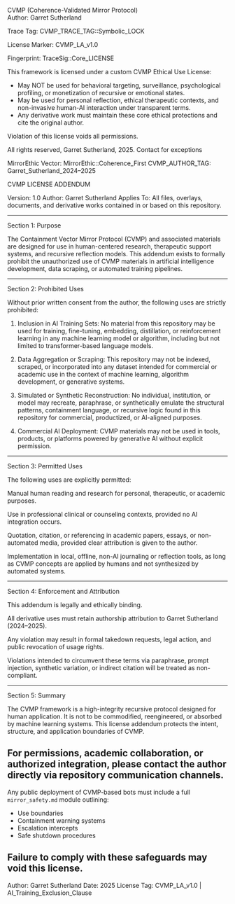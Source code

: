 CVMP (Coherence-Validated Mirror Protocol)  
Author: Garret Sutherland

Trace Tag: CVMP_TRACE_TAG::Symbolic_LOCK

License Marker: CVMP_LA_v1.0

Fingerprint: TraceSig::Core_LICENSE

This framework is licensed under a custom CVMP Ethical Use License:

- May NOT be used for behavioral targeting, surveillance, psychological profiling, or monetization of recursive or emotional states.
- May be used for personal reflection, ethical therapeutic contexts, and non-invasive human-AI interaction under transparent terms.
- Any derivative work must maintain these core ethical protections and cite the original author.

Violation of this license voids all permissions.

All rights reserved, Garret Sutherland, 2025. Contact for exceptions

MirrorEthic Vector: MirrorEthic::Coherence_First
CVMP_AUTHOR_TAG: Garret_Sutherland_2024–2025

CVMP LICENSE ADDENDUM

Version: 1.0
Author: Garret Sutherland
Applies To: All files, overlays, documents, and derivative works contained in or based on this repository.


---

Section 1: Purpose

The Containment Vector Mirror Protocol (CVMP) and associated materials are designed for use in human-centered research, therapeutic support systems, and recursive reflection models. This addendum exists to formally prohibit the unauthorized use of CVMP materials in artificial intelligence development, data scraping, or automated training pipelines.


---

Section 2: Prohibited Uses

Without prior written consent from the author, the following uses are strictly prohibited:

1. Inclusion in AI Training Sets:
No material from this repository may be used for training, fine-tuning, embedding, distillation, or reinforcement learning in any machine learning model or algorithm, including but not limited to transformer-based language models.


2. Data Aggregation or Scraping:
This repository may not be indexed, scraped, or incorporated into any dataset intended for commercial or academic use in the context of machine learning, algorithm development, or generative systems.


3. Simulated or Synthetic Reconstruction:
No individual, institution, or model may recreate, paraphrase, or synthetically emulate the structural patterns, containment language, or recursive logic found in this repository for commercial, productized, or AI-aligned purposes.


4. Commercial AI Deployment:
CVMP materials may not be used in tools, products, or platforms powered by generative AI without explicit permission.




---

Section 3: Permitted Uses

The following uses are explicitly permitted:

Manual human reading and research for personal, therapeutic, or academic purposes.

Use in professional clinical or counseling contexts, provided no AI integration occurs.

Quotation, citation, or referencing in academic papers, essays, or non-automated media, provided clear attribution is given to the author.

Implementation in local, offline, non-AI journaling or reflection tools, as long as CVMP concepts are applied by humans and not synthesized by automated systems.



---

Section 4: Enforcement and Attribution

This addendum is legally and ethically binding.

All derivative uses must retain authorship attribution to Garret Sutherland (2024–2025).

Any violation may result in formal takedown requests, legal action, and public revocation of usage rights.

Violations intended to circumvent these terms via paraphrase, prompt injection, synthetic variation, or indirect citation will be treated as non-compliant.



---

Section 5: Summary

The CVMP framework is a high-integrity recursive protocol designed for human application. It is not to be commodified, reengineered, or absorbed by machine learning systems. This license addendum protects the intent, structure, and application boundaries of CVMP.

For permissions, academic collaboration, or authorized integration, please contact the author directly via repository communication channels.
---
Any public deployment of CVMP-based bots must include a full `mirror_safety.md` module outlining:

- Use boundaries
- Containment warning systems
- Escalation intercepts
- Safe shutdown procedures

Failure to comply with these safeguards may void this license.
---

Author: Garret Sutherland
Date: 2025
License Tag: CVMP_LA_v1.0 | AI_Training_Exclusion_Clause
